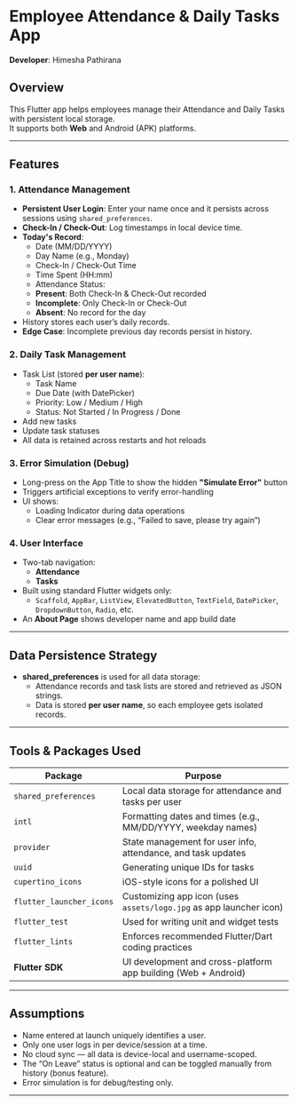 # Employee Attendance & Daily Tasks App

**Developer**: Himesha Pathirana  


## Overview

This Flutter app helps employees manage their Attendance and Daily Tasks with persistent local storage.  
It supports both **Web** and Android (APK) platforms.

---

## Features

### 1. Attendance Management
- **Persistent User Login**: Enter your name once and it persists across sessions using `shared_preferences`.
- **Check-In / Check-Out**: Log timestamps in local device time.
- **Today's Record**:
  -  Date (MM/DD/YYYY)
  -  Day Name (e.g., Monday)
  -  Check-In / Check-Out Time
  -  Time Spent (HH:mm)
  -  Attendance Status:
    - **Present**: Both Check-In & Check-Out recorded
    - **Incomplete**: Only Check-In or Check-Out
    - **Absent**: No record for the day
-  History stores each user’s daily records.
-  **Edge Case**: Incomplete previous day records persist in history.

### 2. Daily Task Management
- Task List (stored **per user name**):
  - Task Name
  - Due Date (with DatePicker)
  - Priority: Low / Medium / High
  - Status: Not Started / In Progress / Done
-  Add new tasks
-  Update task statuses
-  All data is retained across restarts and hot reloads

### 3. Error Simulation (Debug)
- Long-press on the App Title to show the hidden **"Simulate Error"** button
- Triggers artificial exceptions to verify error-handling
- UI shows:
  -  Loading Indicator during data operations
  -  Clear error messages (e.g., “Failed to save, please try again”)

### 4. User Interface
- Two-tab navigation:
  - **Attendance**
  - **Tasks**
- Built using standard Flutter widgets only:
  - `Scaffold`, `AppBar`, `ListView`, `ElevatedButton`, `TextField`, `DatePicker`, `DropdownButton`, `Radio`, etc.
- An **About Page** shows developer name and app build date

---

## Data Persistence Strategy

- **shared_preferences** is used for all data storage:
  - Attendance records and task lists are stored and retrieved as JSON strings.
  - Data is stored **per user name**, so each employee gets isolated records.

---

##  Tools & Packages Used

| Package                 | Purpose                                                              |
|--------------------------|----------------------------------------------------------------------|
| `shared_preferences`     | Local data storage for attendance and tasks per user                |
| `intl`                   | Formatting dates and times (e.g., MM/DD/YYYY, weekday names)        |
| `provider`               | State management for user info, attendance, and task updates        |
| `uuid`                   | Generating unique IDs for tasks                                     |
| `cupertino_icons`        | iOS-style icons for a polished UI                                   |
| `flutter_launcher_icons` | Customizing app icon (uses `assets/logo.jpg` as app launcher icon)  |
| `flutter_test`           | Used for writing unit and widget tests                              |
| `flutter_lints`          | Enforces recommended Flutter/Dart coding practices                  |
| **Flutter SDK**          | UI development and cross-platform app building (Web + Android)      |


---

##  Assumptions

- Name entered at launch uniquely identifies a user.
- Only one user logs in per device/session at a time.
- No cloud sync — all data is device-local and username-scoped.
- The “On Leave” status is optional and can be toggled manually from history (bonus feature).
- Error simulation is for debug/testing only.

---

